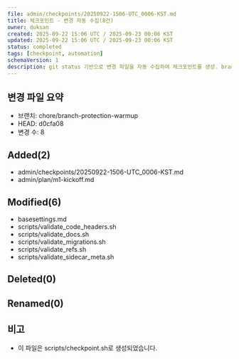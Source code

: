 ```yaml
---
file: admin/checkpoints/20250922-1506-UTC_0006-KST.md
title: 체크포인트 - 변경 자동 수집(8건)
owner: duksan
created: 2025-09-22 15:06 UTC / 2025-09-23 00:06 KST
updated: 2025-09-22 15:06 UTC / 2025-09-23 00:06 KST
status: completed
tags: [checkpoint, automation]
schemaVersion: 1
description: git status 기반으로 변경 파일을 자동 수집하여 체크포인트를 생성. branch=chore/branch-protection-warmup, head=d0cfa08
---
```


## 변경 파일 요약
- 브랜치: chore/branch-protection-warmup
- HEAD: d0cfa08
- 변경 수: 8

## Added(2)
- admin/checkpoints/20250922-1506-UTC_0006-KST.md
- admin/plan/m1-kickoff.md

## Modified(6)
- basesettings.md
- scripts/validate_code_headers.sh
- scripts/validate_docs.sh
- scripts/validate_migrations.sh
- scripts/validate_refs.sh
- scripts/validate_sidecar_meta.sh

## Deleted(0)

## Renamed(0)

## 비고
- 이 파일은 scripts/checkpoint.sh로 생성되었습니다.
